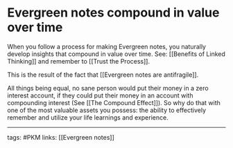 # Evergreen notes compound in value over time
When you follow a process for making Evergreen notes, you naturally develop insights that compound in value over time. See: [[Benefits of Linked Thinking]] and remember to [[Trust the Process]]. 

This is the result of the fact that [[Evergreen notes are antifragile]].

All things being equal, no sane person would put their money in a zero interest account, if they could put their money in an account with compounding interest (See [[The Compound Effect]]). So why do that with one of the most valuable assets you possess: the ability to effectively remember and utilize your life learnings and experience. 

---
tags: #PKM 
links: [[Evergreen notes]]